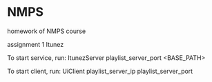NMPS
====

homework of NMPS course

assignment 1  Itunez

  To start service, run: ItunezServer playlist_server_port <BASE_PATH>
  
  To start client, run: UiClient playlist_server_ip playlist_server_port
